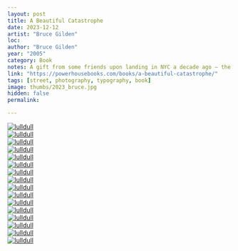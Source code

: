 ```yaml
---
layout: post
title: A Beautiful Catastrophe
date: 2023-12-12
artist: "Bruce Gilden"
loc: 
author: "Bruce Gilden"
year: "2005"
category: Book
notes: A gift from some friends upon landing in NYC a decade ago – the faces in this book are still walking the streets there today. 
link: "https://powerhousebooks.com/books/a-beautiful-catastrophe/"
tags: [street, photography, typography, book]
image: thumbs/2023_bruce.jpg
hidden: false
permalink:

---
```




<div class="post_image">
	<a href="{{ site.baseurl }}/images/posts/2023_bruce/011.jpg" target="_blank">
	<img src="{{ site.baseurl }}/images/posts/2023_bruce/011.jpg" alt="lulldull"></a>
</div>

<div class="post_image">
	<a href="{{ site.baseurl }}/images/posts/2023_bruce/003.jpg" target="_blank">
	<img src="{{ site.baseurl }}/images/posts/2023_bruce/003.jpg" alt="lulldull"></a>
</div>

<div class="post_image">
	<a href="{{ site.baseurl }}/images/posts/2023_bruce/002.jpg" target="_blank">
	<img src="{{ site.baseurl }}/images/posts/2023_bruce/002.jpg" alt="lulldull"></a>
</div>


<div class="post_image">
	<a href="{{ site.baseurl }}/images/posts/2023_bruce/004.jpg" target="_blank">
	<img src="{{ site.baseurl }}/images/posts/2023_bruce/004.jpg" alt="lulldull"></a>
</div>

<div class="post_image">
	<a href="{{ site.baseurl }}/images/posts/2023_bruce/005.jpg" target="_blank">
	<img src="{{ site.baseurl }}/images/posts/2023_bruce/005.jpg" alt="lulldull"></a>
</div>

<div class="post_image">
	<a href="{{ site.baseurl }}/images/posts/2023_bruce/006.jpg" target="_blank">
	<img src="{{ site.baseurl }}/images/posts/2023_bruce/006.jpg" alt="lulldull"></a>
</div>

<div class="post_image">
	<a href="{{ site.baseurl }}/images/posts/2023_bruce/007.jpg" target="_blank">
	<img src="{{ site.baseurl }}/images/posts/2023_bruce/007.jpg" alt="lulldull"></a>
</div>

<div class="post_image">
	<a href="{{ site.baseurl }}/images/posts/2023_bruce/008.jpg" target="_blank">
	<img src="{{ site.baseurl }}/images/posts/2023_bruce/008.jpg" alt="lulldull"></a>
</div>

<div class="post_image">
	<a href="{{ site.baseurl }}/images/posts/2023_bruce/009.jpg" target="_blank">
	<img src="{{ site.baseurl }}/images/posts/2023_bruce/009.jpg" alt="lulldull"></a>
</div>

<div class="post_image">
	<a href="{{ site.baseurl }}/images/posts/2023_bruce/010.jpg" target="_blank">
	<img src="{{ site.baseurl }}/images/posts/2023_bruce/010.jpg" alt="lulldull"></a>
</div>

<div class="post_image">
	<a href="{{ site.baseurl }}/images/posts/2023_bruce/001.jpg" target="_blank">
	<img src="{{ site.baseurl }}/images/posts/2023_bruce/001.jpg" alt="lulldull"></a>
</div>

<div class="post_image">
	<a href="{{ site.baseurl }}/images/posts/2023_bruce/012.jpg" target="_blank">
	<img src="{{ site.baseurl }}/images/posts/2023_bruce/012.jpg" alt="lulldull"></a>
</div>

<div class="post_image">
	<a href="{{ site.baseurl }}/images/posts/2023_bruce/014.jpg" target="_blank">
	<img src="{{ site.baseurl }}/images/posts/2023_bruce/014.jpg" alt="lulldull"></a>
</div>

<div class="post_image">
	<a href="{{ site.baseurl }}/images/posts/2023_bruce/015.jpg" target="_blank">
	<img src="{{ site.baseurl }}/images/posts/2023_bruce/015.jpg" alt="lulldull"></a>
</div>

<div class="post_image">
	<a href="{{ site.baseurl }}/images/posts/2023_bruce/016.jpg" target="_blank">
	<img src="{{ site.baseurl }}/images/posts/2023_bruce/016.jpg" alt="lulldull"></a>
</div>

<div class="post_image">
	<a href="{{ site.baseurl }}/images/posts/2023_bruce/017.jpg" target="_blank">
	<img src="{{ site.baseurl }}/images/posts/2023_bruce/017.jpg" alt="lulldull"></a>
</div>